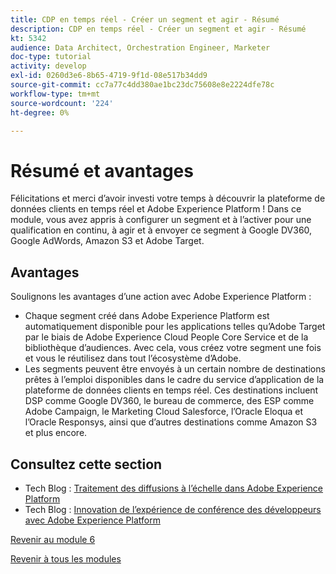```yaml
---
title: CDP en temps réel - Créer un segment et agir - Résumé
description: CDP en temps réel - Créer un segment et agir - Résumé
kt: 5342
audience: Data Architect, Orchestration Engineer, Marketer
doc-type: tutorial
activity: develop
exl-id: 0260d3e6-8b65-4719-9f1d-08e517b34dd9
source-git-commit: cc7a77c4dd380ae1bc23dc75608e8e2224dfe78c
workflow-type: tm+mt
source-wordcount: '224'
ht-degree: 0%

---
```


# Résumé et avantages

Félicitations et merci d’avoir investi votre temps à découvrir la plateforme de données clients en temps réel et Adobe Experience Platform !
Dans ce module, vous avez appris à configurer un segment et à l’activer pour une qualification en continu, à agir et à envoyer ce segment à Google DV360, Google AdWords, Amazon S3 et Adobe Target.

## Avantages

Soulignons les avantages d’une action avec Adobe Experience Platform :

- Chaque segment créé dans Adobe Experience Platform est automatiquement disponible pour les applications telles qu’Adobe Target par le biais de Adobe Experience Cloud People Core Service et de la bibliothèque d’audiences. Avec cela, vous créez votre segment une fois et vous le réutilisez dans tout l’écosystème d’Adobe.
- Les segments peuvent être envoyés à un certain nombre de destinations prêtes à l’emploi disponibles dans le cadre du service d’application de la plateforme de données clients en temps réel. Ces destinations incluent DSP comme Google DV360, le bureau de commerce, des ESP comme Adobe Campaign, le Marketing Cloud Salesforce, l’Oracle Eloqua et l’Oracle Responsys, ainsi que d’autres destinations comme Amazon S3 et plus encore.

## Consultez cette section

- Tech Blog : [Traitement des diffusions à l’échelle dans Adobe Experience Platform](https://medium.com/adobetech/stream-processing-at-scale-within-adobe-experience-platform-909ed502da71)
- Tech Blog : [Innovation de l’expérience de conférence des développeurs avec Adobe Experience Platform](https://medium.com/adobetech/innovating-developer-conference-with-adobe-experience-platform-c8c2d1fe8d88)

[Revenir au module 6](./real-time-cdp-build-a-segment-take-action.md)

[Revenir à tous les modules](../../overview.md)
